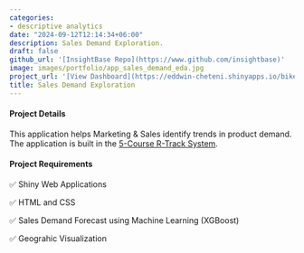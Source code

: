 ```yaml
---
categories:
- descriptive analytics
date: "2024-09-12T12:14:34+06:00"
description: Sales Demand Exploration.
draft: false
github_url: '[InsightBase Repo](https://www.github.com/insightbase)'
image: images/portfolio/app_sales_demand_eda.jpg
project_url: '[View Dashboard](https://eddwin-cheteni.shinyapps.io/bike-sales-app/)'
title: Sales Demand Exploration
---
```


#### Project Details

This application helps Marketing & Sales identify trends in product demand. The application is built in the [5-Course R-Track System](https://university.business-science.io/p/5-course-bundle-machine-learning-web-apps-time-series).

#### Project Requirements

✅ Shiny Web Applications

✅ HTML and CSS

✅ Sales Demand Forecast using Machine Learning (XGBoost)

✅ Geograhic Visualization
